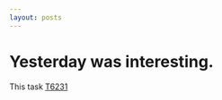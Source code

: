 ```yaml
---
layout: posts
---
```

# Yesterday was interesting.
This task [T6231](https://phabricator.kde.org/T6231)
